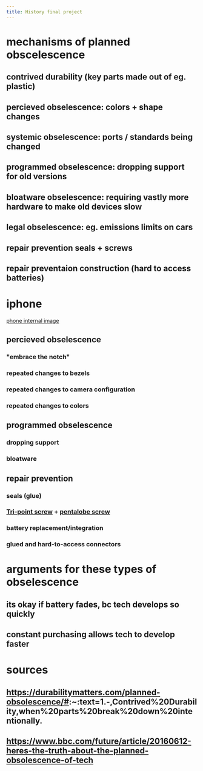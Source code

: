 ```yaml
---
title: History final project
---
```


# mechanisms of planned obscelescence

## contrived durability (key parts made out of eg. plastic)

## percieved obselescence: colors + shape changes

## systemic obselescence: ports / standards being changed

## programmed obselescence: dropping support for old versions

## bloatware obselescence: requiring vastly more hardware to make old devices slow

## legal obselescence: eg. emissions limits on cars

## repair prevention seals + screws

## repair preventaion construction (hard to access batteries)

# iphone

[phone internal
image](https://media.idownloadblog.com/wp-content/uploads/2017/11/iPhone-X-iFixit-teardown-003.jpg)

## percieved obselescence

### \"embrace the notch\"

### repeated changes to bezels

### repeated changes to camera configuration

### repeated changes to colors

## programmed obselescence

### dropping support

### bloatware

## repair prevention

### seals (glue)

### [Tri-point screw](https://en.wikipedia.org/wiki/List_of_screw_drives#/media/File:Screw_Head_-_Tri-point.svg) + [pentalobe screw](https://commons.wikimedia.org/wiki/File:Pentalobular.svg)

### battery replacement/integration

### glued and hard-to-access connectors

# arguments for these types of obselescence

## its okay if battery fades, bc tech develops so quickly

## constant purchasing allows tech to develop faster

# sources

## <https://durabilitymatters.com/planned-obsolescence/#>:\~:text=1.-,Contrived%20Durability,when%20parts%20break%20down%20intentionally.

## <https://www.bbc.com/future/article/20160612-heres-the-truth-about-the-planned-obsolescence-of-tech>
